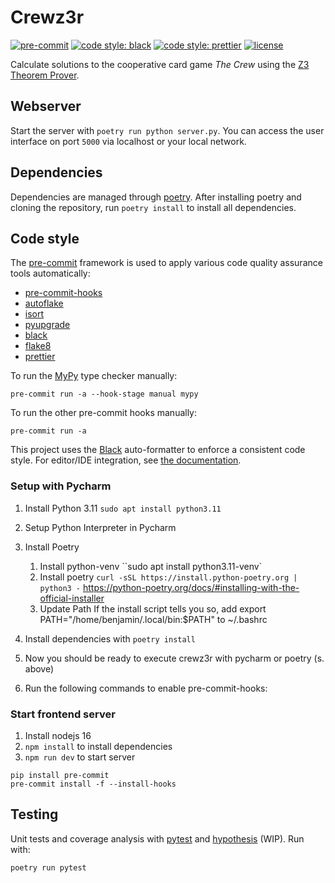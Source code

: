 # Crewz3r

[![pre-commit](https://img.shields.io/badge/pre--commit-enabled-brightgreen?logo=pre-commit)](https://github.com/pre-commit/pre-commit)
[![code style: black](https://img.shields.io/badge/code%20style-black-000000.svg)](https://github.com/psf/black)
[![code style: prettier](https://img.shields.io/badge/code_style-prettier-ff69b4.svg)](https://github.com/prettier/prettier)
[![license](https://img.shields.io/github/license/bhennies/Crew_Logic)](https://github.com/bhennies/Crew_Logic/blob/master/COPYING)

Calculate solutions to the cooperative card game _The Crew_ using
the [Z3 Theorem Prover](https://github.com/Z3Prover/z3/).

## Webserver

Start the server with `poetry run python server.py`.
You can access the user interface on port `5000` via localhost or your local
network.

## Dependencies

Dependencies are managed through [poetry](https://python-poetry.org).
After installing poetry and cloning the repository, run `poetry install` to install all dependencies.

## Code style

The [pre-commit](https://pre-commit.com/) framework is used to apply various code
quality assurance tools automatically:

- [pre-commit-hooks](https://github.com/pre-commit/pre-commit-hooks)
- [autoflake](https://github.com/PyCQA/autoflake)
- [isort](https://github.com/PyCQA/isort)
- [pyupgrade](https://github.com/asottile/pyupgrade)
- [black](https://github.com/psf/black)
- [flake8](https://github.com/PyCQA/flake8)
- [prettier](https://github.com/pre-commit/mirrors-prettier)

To run the [MyPy](https://github.com/pre-commit/mirrors-mypy/)
type checker manually:

```
pre-commit run -a --hook-stage manual mypy
```

To run the other pre-commit hooks manually:

```
pre-commit run -a
```

This project uses the [Black](https://github.com/psf/black) auto-formatter to enforce a
consistent code style. For editor/IDE integration, see
[the documentation](https://black.readthedocs.io/en/stable/integrations/editors.html).

### Setup with Pycharm

1. Install Python 3.11 `sudo apt install python3.11`
2. Setup Python Interpreter in Pycharm
3. Install Poetry
   1. Install python-venv
      ``sudo apt install python3.11-venv`
   2. Install poetry
      `curl -sSL https://install.python-poetry.org | python3 -`
      https://python-poetry.org/docs/#installing-with-the-official-installer
   3. Update Path
      If the install script tells you so, add
      export PATH="/home/benjamin/.local/bin:$PATH"
      to ~/.bashrc
4. Install dependencies with `poetry install`
5. Now you should be ready to execute crewz3r with pycharm or poetry (s. above)

6. Run the following commands to enable pre-commit-hooks:

### Start frontend server

1. Install nodejs 16
2. `npm install` to install dependencies
3. `npm run dev` to start server

```
pip install pre-commit
pre-commit install -f --install-hooks
```

## Testing

Unit tests and coverage analysis with
[pytest](https://docs.pytest.org/en/latest/contents.html) and
[hypothesis](https://hypothesis.readthedocs.io/en/latest/index.html) (WIP). Run with:

```
poetry run pytest
```
